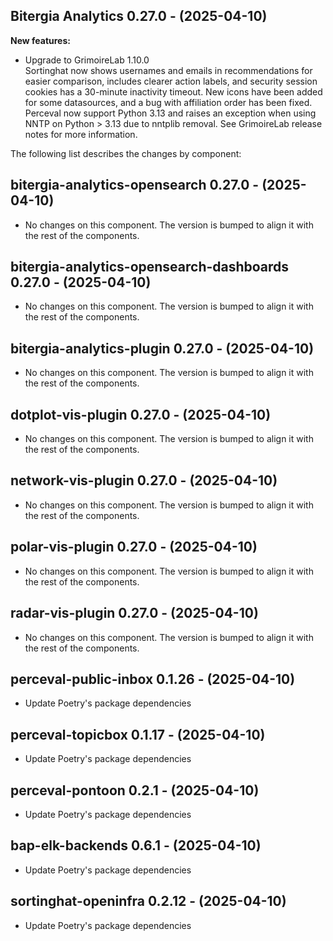 ## Bitergia Analytics 0.27.0 - (2025-04-10)

**New features:**

 * Upgrade to GrimoireLab 1.10.0\
   Sortinghat now shows usernames and emails in recommendations for
   easier comparison, includes clearer action labels, and security
   session cookies has a 30-minute inactivity timeout. New icons have
   been added for some datasources, and a bug with affiliation order has
   been fixed. Perceval now support Python 3.13 and raises an exception
   when using NNTP on Python > 3.13 due to nntplib removal. See
   GrimoireLab release notes for more information.

The following list describes the changes by component:

  ## bitergia-analytics-opensearch 0.27.0 - (2025-04-10)
  
  * No changes on this component. The version is bumped to align it
    with the rest of the components.
  ## bitergia-analytics-opensearch-dashboards 0.27.0 - (2025-04-10)
  
  * No changes on this component. The version is bumped to align it
    with the rest of the components.
  ## bitergia-analytics-plugin 0.27.0 - (2025-04-10)
  
  * No changes on this component. The version is bumped to align it
    with the rest of the components.
  ## dotplot-vis-plugin 0.27.0 - (2025-04-10)
  
  * No changes on this component. The version is bumped to align it
    with the rest of the components.
  ## network-vis-plugin 0.27.0 - (2025-04-10)
  
  * No changes on this component. The version is bumped to align it
    with the rest of the components.
  ## polar-vis-plugin 0.27.0 - (2025-04-10)
  
  * No changes on this component. The version is bumped to align it
    with the rest of the components.
  ## radar-vis-plugin 0.27.0 - (2025-04-10)
  
  * No changes on this component. The version is bumped to align it
    with the rest of the components.
  ## perceval-public-inbox 0.1.26 - (2025-04-10)
  
  * Update Poetry's package dependencies
  ## perceval-topicbox 0.1.17 - (2025-04-10)
  
  * Update Poetry's package dependencies
  ## perceval-pontoon 0.2.1 - (2025-04-10)
  
  * Update Poetry's package dependencies
  ## bap-elk-backends 0.6.1 - (2025-04-10)
  
  * Update Poetry's package dependencies
  ## sortinghat-openinfra 0.2.12 - (2025-04-10)
  
  * Update Poetry's package dependencies
